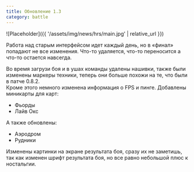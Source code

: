 ```yaml
---
title: Обновление 1.3
category: battle
---
```


![Placeholder]({{ '/assets/img/news/hrs/main.jpg' | relative_url }})

Работа над старым интерфейсом идет каждый день, но в «финал» попадают не все изменения. Что-то удаляется, что-то переносится а что-то остается навсегда. 

Во время загрузи боя и в ушах команды удалены нашивки, также были изменены маркеры техники, теперь они больше похожи на те, что были в патче 0.8.2.  
Кроме этого немного изменена информация о FPS и пинге. Добавлены миникарты для карт:
- Фьорды
- Лайв Окс

А также обновлены:
- Аэродром
- Рудники

Изменены картинки на экране результата боя, сразу их не заметишь, так как изменен шрифт результата боя, но все равно небольшой плюс к ностальгии.